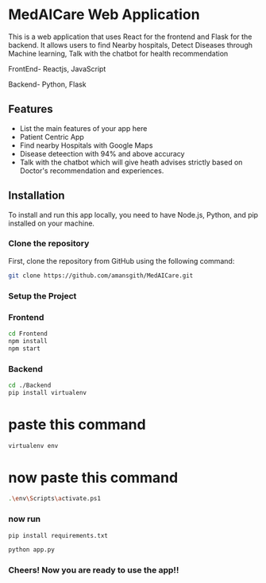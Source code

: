 # MedAICare Web Application

This is a web application that uses React for the frontend and Flask for the backend. It allows users to find Nearby hospitals, Detect Diseases through Machine learning, Talk with the chatbot for health recommendation 

FrontEnd- Reactjs, JavaScript

Backend- Python, Flask

## Features

- List the main features of your app here
- Patient Centric App
- Find nearby Hospitals with Google Maps
- Disease deteection with 94% and above accuracy
- Talk with the chatbot which will give heath advises strictly based on Doctor's recommendation and experiences.

## Installation

To install and run this app locally, you need to have Node.js, Python, and pip installed on your machine.

### Clone the repository

First, clone the repository from GitHub using the following command:

```bash
git clone https://github.com/amansgith/MedAICare.git
```


### Setup the Project
### Frontend

```bash
cd Frontend
npm install  
npm start
```

### Backend

```bash
cd ./Backend
pip install virtualenv
```
# paste this command
```bash
virtualenv env
```
# now paste this command
```bash
.\env\Scripts\activate.ps1
```
### now run 

```bash
pip install requirements.txt
```
```bash
python app.py
```
### Cheers! Now you are ready to use the app!!
